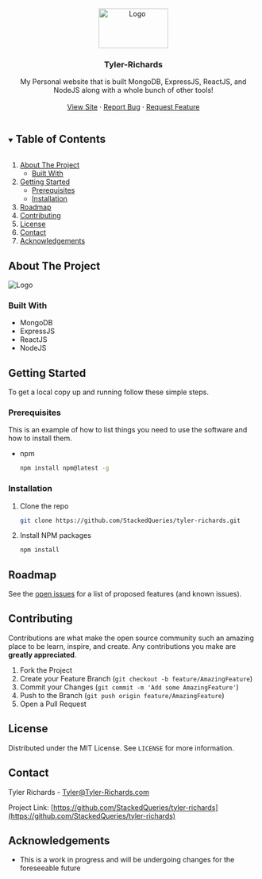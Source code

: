 <!--
*** Thanks for checking out the Best-README-Template. If you have a suggestion
*** that would make this better, please fork the repo and create a pull request
*** or simply open an issue with the tag "enhancement".
*** Thanks again! Now go create something AMAZING! :D
***
***
***
*** To avoid retyping too much info. Do a search and replace for the following:
*** github_username, repo_name, twitter_handle, email, project_title, project_description
-->



<!-- PROJECT SHIELDS -->
<!--
*** I'm using markdown "reference style" links for readability.
*** Reference links are enclosed in brackets [ ] instead of parentheses ( ).
*** See the bottom of this document for the declaration of the reference variables
*** for contributors-url, forks-url, etc. This is an optional, concise syntax you may use.
*** https://www.markdownguide.org/basic-syntax/#reference-style-links
-->


<!-- PROJECT LOGO -->
<br />
<p align="center">
  <a href="https://github.com/StackedQueries">
    <img src="https://api.tyler-richards.com/imgs/8ad74803-237a-48dd-ac36-6ad99548f9dfScreen%20Shot%202021-07-23%20at%202.47.21%20PM.png" alt="Logo" width="140" height="80">
  </a>

  <h3 align="center">Tyler-Richards</h3>

  <p align="center">
    My Personal website that is built MongoDB, ExpressJS, ReactJS, and NodeJS along with a whole bunch of other tools!
    <br />
    <br />
    <a href="https://tyler-richards.com">View Site</a>
    ·
    <a href="https://github.com/StackedQueries/tyler-richards/issues">Report Bug</a>
    ·
    <a href="https://github.com/StackedQueries/tyler-richards/issues">Request Feature</a>
  </p>
</p>



<!-- TABLE OF CONTENTS -->
<details open="open">
  <summary><h2 style="display: inline-block">Table of Contents</h2></summary>
  <ol>
    <li>
      <a href="#about-the-project">About The Project</a>
      <ul>
        <li><a href="#built-with">Built With</a></li>
      </ul>
    </li>
    <li>
      <a href="#getting-started">Getting Started</a>
      <ul>
        <li><a href="#prerequisites">Prerequisites</a></li>
        <li><a href="#installation">Installation</a></li>
      </ul>
    </li>
    <li><a href="#roadmap">Roadmap</a></li>
    <li><a href="#contributing">Contributing</a></li>
    <li><a href="#license">License</a></li>
    <li><a href="#contact">Contact</a></li>
    <li><a href="#acknowledgements">Acknowledgements</a></li>
  </ol>
</details>



<!-- ABOUT THE PROJECT -->
## About The Project

<img src="https://api.tyler-richards.com/imgs/8ad74803-237a-48dd-ac36-6ad99548f9dfScreen%20Shot%202021-07-23%20at%202.47.21%20PM.png" alt="Logo">

### Built With

* MongoDB
* ExpressJS
* ReactJS
* NodeJS



<!-- GETTING STARTED -->
## Getting Started

To get a local copy up and running follow these simple steps.

### Prerequisites

This is an example of how to list things you need to use the software and how to install them.
* npm
  ```sh
  npm install npm@latest -g
  ```

### Installation

1. Clone the repo
   ```sh
   git clone https://github.com/StackedQueries/tyler-richards.git
   ```
2. Install NPM packages
   ```sh
   npm install
   ```


<!-- ROADMAP -->
## Roadmap

See the [open issues](https://github.com/StackedQueries/tyler-richards/issues) for a list of proposed features (and known issues).



<!-- CONTRIBUTING -->
## Contributing

Contributions are what make the open source community such an amazing place to be learn, inspire, and create. Any contributions you make are **greatly appreciated**.

1. Fork the Project
2. Create your Feature Branch (`git checkout -b feature/AmazingFeature`)
3. Commit your Changes (`git commit -m 'Add some AmazingFeature'`)
4. Push to the Branch (`git push origin feature/AmazingFeature`)
5. Open a Pull Request



<!-- LICENSE -->
## License

Distributed under the MIT License. See `LICENSE` for more information.



<!-- CONTACT -->
## Contact

Tyler Richards - Tyler@Tyler-Richards.com

Project Link: [https://github.com/StackedQueries/tyler-richards](https://github.com/StackedQueries/tyler-richards)



<!-- ACKNOWLEDGEMENTS -->
## Acknowledgements

* This is a work in progress and will be undergoing changes for the foreseeable future




<!-- MARKDOWN LINKS & IMAGES -->
<!-- https://www.markdownguide.org/basic-syntax/#reference-style-links -->
[issues-shield]: https://img.shields.io/github/issues/StackedQueries/repo.svg?style=for-the-badge
[issues-url]: https://github.com/StackedQueries/tyler-richards/issues
[license-shield]: https://img.shields.io/github/license/StackedQueries/repo.svg?style=for-the-badge
[license-url]: https://github.com/StackedQueries/tyler-richards/blob/master/LICENSE.txt
[linkedin-shield]: https://img.shields.io/badge/-LinkedIn-black.svg?style=for-the-badge&logo=linkedin&colorB=555
[linkedin-url]: https://linkedin.com/in/StackedQueries
